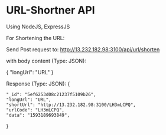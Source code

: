 # URL-Shortner API
Using NodeJS, ExpressJS

For Shortening the URL:

Send Post request to: http://13.232.182.98:3100/api/url/shorten

with body content (Type: JSON):

{
  "longUrl": "URL"
}

Response (Type: JSON): 
{

    "_id": "5ef6253d08c21237f5109b26",
    "longUrl": "URL",
    "shortUrl": "http://13.232.182.98:3100/LH3mLCPQ",
    "urlCode": "LH3mLCPQ",
    "data": "1593189693849",
}
